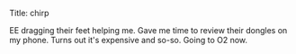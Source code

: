 Title: chirp

EE dragging their feet helping me. Gave me time to review their dongles on my phone. Turns out it's expensive and so-so. Going to O2 now.
